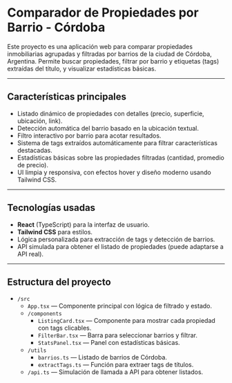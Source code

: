 # Comparador de Propiedades por Barrio - Córdoba

Este proyecto es una aplicación web para comparar propiedades inmobiliarias agrupadas y filtradas por barrios de la ciudad de Córdoba, Argentina. Permite buscar propiedades, filtrar por barrio y etiquetas (tags) extraídas del título, y visualizar estadísticas básicas.

---

## Características principales

- Listado dinámico de propiedades con detalles (precio, superficie, ubicación, link).
- Detección automática del barrio basado en la ubicación textual.
- Filtro interactivo por barrio para acotar resultados.
- Sistema de tags extraídos automáticamente para filtrar características destacadas.
- Estadísticas básicas sobre las propiedades filtradas (cantidad, promedio de precio).
- UI limpia y responsiva, con efectos hover y diseño moderno usando Tailwind CSS.

---

## Tecnologías usadas

- **React** (TypeScript) para la interfaz de usuario.
- **Tailwind CSS** para estilos.
- Lógica personalizada para extracción de tags y detección de barrios.
- API simulada para obtener el listado de propiedades (puede adaptarse a API real).

---

## Estructura del proyecto

- `/src`
  - `App.tsx` — Componente principal con lógica de filtrado y estado.
  - `/components`
    - `ListingCard.tsx` — Componente para mostrar cada propiedad con tags clicables.
    - `FilterBar.tsx` — Barra para seleccionar barrios y filtrar.
    - `StatsPanel.tsx` — Panel con estadísticas básicas.
  - `/utils`
    - `barrios.ts` — Listado de barrios de Córdoba.
    - `extractTags.ts` — Función para extraer tags de títulos.
  - `/api.ts` — Simulación de llamada a API para obtener listados.


